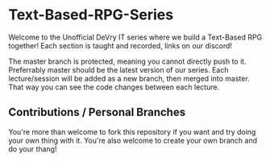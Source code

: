 # Text-Based-RPG-Series
Welcome to the Unofficial DeVry IT series where we build a Text-Based RPG together! Each section is taught and recorded, links on our discord! 

The master branch is protected, meaning you cannot directly push to it. Preferrably master should be the latest version of our series. Each lecture/session will be added
as a new branch, then merged into master. That way you can see the code changes between each lecture.

## Contributions / Personal Branches
You're more than welcome to fork this repository if you want and try doing your own thing with it. You're also welcome to create your own branch and do your thang!



